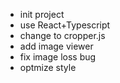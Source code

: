 - init project
- use React+Typescript
- change to cropper.js
- add image viewer
- fix image loss bug
- optmize style